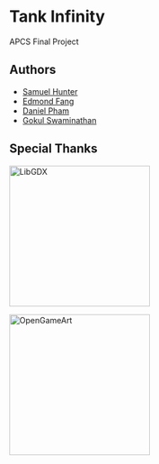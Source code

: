 # Tank Infinity

APCS Final Project

## Authors

* [Samuel Hunter](https://github.com/SamuelHunter)
* [Edmond Fang](https://github.com/seikurou)
* [Daniel Pham](https://github.com/danielpham172)
* [Gokul Swaminathan](https://github.com/JavaCafe01)

## Special Thanks

<a href='https://libgdx.badlogicgames.com/'><img width="250" alt='LibGDX' src='http://www.badlogicgames.com/forum/styles/libgdx/imageset/logo.png'/></a>

<a href='https://opengameart.org/'><img width="250" alt='OpenGameArt' src='https://orig00.deviantart.net/34e5/f/2010/149/b/c/opengameart_banner_300x100_by_qubodup.png'/></a>
